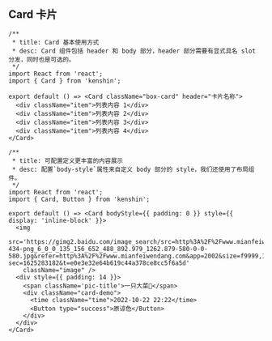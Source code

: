 ## Card 卡片

```tsx
/**
 * title: Card 基本使用方式
 * desc: Card 组件包括 header 和 body 部分，header 部分需要有显式具名 slot 分发，同时也是可选的。
 */
import React from 'react';
import { Card } from 'kenshin';

export default () => <Card className="box-card" header="卡片名称">
  <div className="item">列表内容 1</div>
  <div className="item">列表内容 2</div>
  <div className="item">列表内容 3</div>
  <div className="item">列表内容 4</div>
</Card>
```

```tsx
/**
 * title: 可配置定义更丰富的内容展示
 * desc: 配置`body-style`属性来自定义 body 部分的 style，我们还使用了布局组件。
 */
import React from 'react';
import { Card, Button } from 'kenshin';

export default () => <Card bodyStyle={{ padding: 0 }} style={{ display: 'inline-block' }}>
  <img
    src='https://gimg2.baidu.com/image_search/src=http%3A%2F%2Fwww.mianfeiwendang.com%2Fpic%2F380f083302a80ec7c240a84c%2F1-434-png_6_0_0_135_156_652_488_892.979_1262.879-580-0-0-580.jpg&refer=http%3A%2F%2Fwww.mianfeiwendang.com&app=2002&size=f9999,10000&q=a80&n=0&g=0n&fmt=jpeg?sec=1625283182&t=e0e3e32e64b619c44a378ce8cc5f6a5d'
    className="image" />
  <div style={{ padding: 14 }}>
    <span className='pic-title'>一只大菜🐶</span>
    <div className="card-demo">
      <time className="time">2022-10-22 22:22</time>
      <Button type="success">原谅色</Button>
    </div>
  </div>
</Card>
```

<API/>


<style>
.box-card {
  width: 400px;
}
.item {
  font-size: 14px;
  padding: 10px 0;
  color: #666;
}
.card-demo {
  display: flex;
  justify-content: space-between;
  align-items: center;
}

.pic-title{
  font-size: 20px;
}
.time {
  font-size: 14px;
  color: #999;
}
.image {
  width: 300px;
}
</style>
